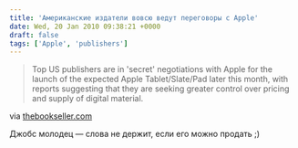```yaml
---
title: 'Американские издатели вовсю ведут переговоры с Apple'
date: Wed, 20 Jan 2010 09:38:21 +0000
draft: false
tags: ['Apple', 'publishers']
---
```


> Top US publishers are in 'secret' negotiations with Apple for the launch of the expected Apple Tablet/Slate/Pad later this month, with reports suggesting that they are seeking greater control over pricing and supply of digital material.

via [thebookseller.com](http://www.thebookseller.com/news/110213-us-publishers-seek-new-digital-model-with-apple.html.rss)

Джобс молодец — слова не держит, если его можно продать ;)